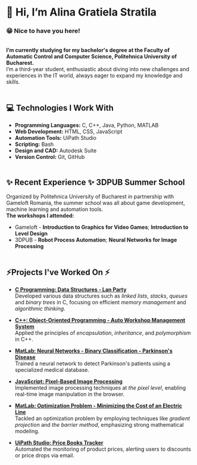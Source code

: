 # 👋 **Hi, I’m Alina Gratiela Stratila**
### 😁 Nice to have you here!
<br> **I’m currently studying for my bachelor's degree at the Faculty of Automatic Control and Computer Science, Politehnica University of Bucharest.**   
I’m a third-year student, enthusiastic about diving into new challenges and experiences in the IT world, always eager to expand my knowledge and skills.
<br>
<br>
## 💻 Technologies I Work With
- **Programming Languages:** C, C++, Java, Python, MATLAB
- **Web Development:** HTML, CSS, JavaScript
- **Automation Tools:** UiPath Studio
- **Scripting:** Bash
- **Design and CAD:** Autodesk Suite
- **Version Control:** Git, GitHub<br><br>

## ✨ Recent Experience ✨ 3DPUB Summer School
  Organized by Politehnica University of Bucharest in partnership with Gameloft Romania, the summer school was all about game development, machine learning and automation tools.
  <br>**The workshops I attended:** 
-  Gameloft - **Introduction to Graphics for Video Games**;   **Introduction to Level Design**
-  3DPUB - **Robot Process Automation**;   **Neural Networks for Image Processing**<br><br>

## ⚡Projects I've Worked On ⚡
- **[C Programming: Data Structures - Lan Party](https://github.com/Grati29/data-structures-c)**   
  Developed various data structures such as *linked lists*, *stacks*, *queues* and *binary trees* in C, focusing on efficient *memory management* and *algorithmic thinking*.

- **[C++: Object-Oriented Programming - Auto Workshop Management System](https://github.com/Grati29/auto_workshop_management_system)**  
  Applied the principles of *encapsulation*, *inheritance*, and *polymorphism* in C++.

- **[MatLab: Neural Networks - Binary Classification - Parkinson's Disease](https://github.com/Grati29/neural-networks)**  
  Trained a neural network to detect Parkinson's patients using a specialized medical database.

- **[JavaScript: Pixel-Based Image Processing](https://github.com/Grati29/pixel-image-processing)**  
  Implemented image processing techniques at *the pixel level*, enabling real-time image manipulation in the browser.

- **[MatLab: Optimization Problem - Minimizing the Cost of an Electric Line](https://github.com/Grati29/optimization-project)**  
  Tackled an optimization problem by employing techniques like *gradient projection* and *the barrier method*, emphasizing strong mathematical modeling.

- **[UiPath Studio: Price Books Tracker](https://github.com/Grati29/book_price_tracker)**  
  Automated the monitoring of product prices, alerting users to discounts or price drops via email.
<!---
Grati29/Grati29 is a ✨ special ✨ repository because its `README.md` (this file) appears on your GitHub profile.
You can click the Preview link to take a look at your changes.
--->

